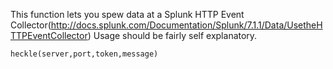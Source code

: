 This function lets you spew data at a Splunk HTTP Event Collector(http://docs.splunk.com/Documentation/Splunk/7.1.1/Data/UsetheHTTPEventCollector)
Usage should be fairly self explanatory. 

    heckle(server,port,token,message) 
